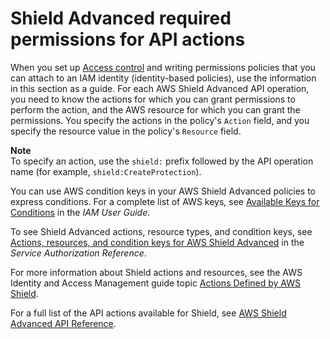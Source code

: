 # Shield Advanced required permissions for API actions<a name="shd-api-permissions-ref"></a>

When you set up [Access control](shd-auth-and-access-control.md#shd-access-control) and writing permissions policies that you can attach to an IAM identity \(identity\-based policies\), use the information in this section as a guide\. For each AWS Shield Advanced API operation, you need to know the actions for which you can grant permissions to perform the action, and the AWS resource for which you can grant the permissions\. You specify the actions in the policy's `Action` field, and you specify the resource value in the policy's `Resource` field\.

**Note**  
To specify an action, use the `shield:` prefix followed by the API operation name \(for example, `shield:CreateProtection`\)\.

You can use AWS condition keys in your AWS Shield Advanced policies to express conditions\. For a complete list of AWS keys, see [Available Keys for Conditions](https://docs.aws.amazon.com/IAM/latest/UserGuide/reference_policies_elements.html#AvailableKeys) in the *IAM User Guide*\. 

To see Shield Advanced actions, resource types, and condition keys, see [Actions, resources, and condition keys for AWS Shield Advanced](https://docs.aws.amazon.com/service-authorization/latest/reference/list_awsshield.html) in the *Service Authorization Reference*\.

For more information about Shield actions and resources, see the AWS Identity and Access Management guide topic [Actions Defined by AWS Shield](https://docs.aws.amazon.com/IAM/latest/UserGuide/list_awsshield.html#awsshield-actions-as-permissions)\. 

 For a full list of the API actions available for Shield, see [AWS Shield Advanced API Reference](https://docs.aws.amazon.com/waf/latest/DDOSAPIReference/)\.